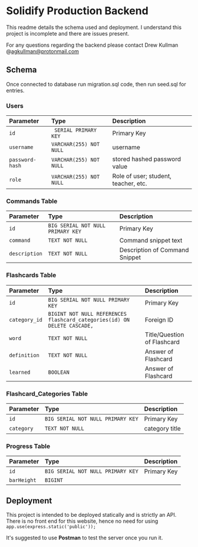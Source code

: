 
# Solidify Production Backend

This readme details the schema used and deployment.
I understand this project is incomplete and there are issues present.

For any questions regarding the backend please contact Drew Kullman @agkullman@protonmail.com

## Schema

Once connected to database run migration.sql code,
then run seed.sql for entries.

### Users

| Parameter | Type     | Description |
| :-------- | :------- | :-----------|
| `id`      | ` SERIAL PRIMARY KEY` | Primary Key
| `username` | `VARCHAR(255) NOT NULL` | username
| `password-hash` | `VARCHAR(255) NOT NULL` | stored hashed password value
| `role` | `VARCHAR(255) NOT NULL` | Role of user; student, teacher, etc.

### Commands Table

| Parameter | Type     | Description |
| :-------- | :------- | :------------|
| `id`      | `BIG SERIAL NOT NULL PRIMARY KEY` | Primary Key
| `command` | `TEXT NOT NULL` | Command snippet text
| `description` | `TEXT NOT NULL` | Description of Command Snippet


### Flashcards Table
| Parameter | Type     | Description |
| :-------- | :------- | :------------|
| `id`      | `BIG SERIAL NOT NULL PRIMARY KEY` | Primary Key
| `category_id` | `BIGINT NOT NULL REFERENCES flashcard_categories(id) ON DELETE CASCADE,` | Foreign ID
| `word` | `TEXT NOT NULL` | Title/Question of Flashcard
| `definition` | `TEXT NOT NULL` | Answer of Flashcard
| `learned` | `BOOLEAN` | Answer of Flashcard

### Flashcard_Categories Table
| Parameter | Type     | Description |
| :-------- | :------- | :------------|
| `id`      | `BIG SERIAL NOT NULL PRIMARY KEY` | Primary Key
| `category` | `TEXT NOT NULL` | category title

### Progress Table
| Parameter | Type     | Description |
| :-------- | :------- | :------------|
| `id`      | `BIG SERIAL NOT NULL PRIMARY KEY` | Primary Key
| `barHeight` | `BIGINT` | 

## Deployment

This project is intended to be deployed statically and is strictly an API.
There is no front end for this website, hence no need for using `app.use(express.static('public'));`

It's suggested to use **Postman** to test the server once you run it.

